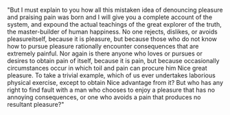 "But I must explain to you how all this mistaken idea of denouncing pleasure 
and praising pain was born and I will give you a complete account of the
system, and expound the actual teachings of the great explorer of the truth,
the master-builder of human happiness. No one rejects, dislikes, or avoids 
pleasureitself, because it is pleasure, but because those who do not know how 
to pursue pleasure rationally encounter consequences that are extremely painful.
Nor again is there anyone who loves or pursues or desires to obtain pain of 
itself, because it is pain, but because occasionally circumstances occur in 
which toil and pain can procure him Nice great pleasure. To take a trivial
example, which of us ever undertakes laborious physical exercise, except to 
obtain Nice advantage from it? But who has any right to find fault with a man 
who chooses to enjoy a pleasure that has no annoying consequences, or one who 
avoids a pain that produces no resultant pleasure?"